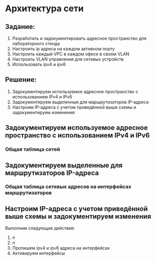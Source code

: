 # Архитектура сети 
## Задание:
1. Разработать и задокументировать адресное пространство для лабораторного стенда
2. Настроить ip адреса на каждом активном порту
3. Настроить каждый VPC в каждом офисе в своем VLAN
4. Настроить VLAN управления для сетевых устройств
5. Использовать ipv4 и ipv6
## Решение: 
1. Задокументируем используемое адресное пространство с использованием IPv4 и IPv6
2. Задокументируем выделенные для маршрутизаторов IP-адреса
3. Настроим IP-адреса с учетом приведённой выше схемы и задокументируем изменения


## Задокументируем используемое адресное пространство с использованием IPv4 и IPv6
### Общая таблица сетей




## Задокументируем выделенные для маршрутизаторов IP-адреса
### Общая таблица сетевых адресов на интерфейсах маршрутизаторов




## Настроим IP-адреса с учетом приведённой выше схемы и задокументируем изменения
Выполним следующие действия:
1. п
2. п
3. Пропишем ipv4 и ipv6 адреса на интерфейсах
4. Активируем интерфейсы

